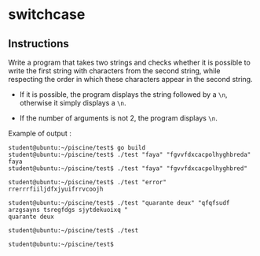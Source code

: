 
# switchcase

## Instructions

Write a program that takes two strings and checks whether it is possible to write the first string with characters from the second string, while respecting the order in which these characters appear in the second string.

- If it is possible, the program displays the string followed by a `\n`, otherwise it simply displays a `\n`.

- If the number of arguments is not 2, the program displays `\n`.

Example of output :

```console
student@ubuntu:~/piscine/test$ go build
student@ubuntu:~/piscine/test$ ./test "faya" "fgvvfdxcacpolhyghbreda"
faya
student@ubuntu:~/piscine/test$ ./test "faya" "fgvvfdxcacpolhyghbred"

student@ubuntu:~/piscine/test$ ./test "error" rrerrrfiiljdfxjyuifrrvcoojh

student@ubuntu:~/piscine/test$ ./test "quarante deux" "qfqfsudf arzgsayns tsregfdgs sjytdekuoixq "
quarante deux

student@ubuntu:~/piscine/test$ ./test

student@ubuntu:~/piscine/test$
```
